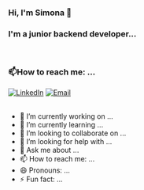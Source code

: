 ### Hi, I'm Simona 👋

<!--
**SimonaVoinea/SimonaVoinea** is a ✨ _special_ ✨ repository because its `README.md` (this file) appears on your GitHub profile.

Here are some ideas to get you started:
-->
<h3>I'm a junior backend developer...</h3> 
<br>
<h3>📫How to reach me: ...</h3>
<a href="https://www.linkedin.com/in/simona-voinea/"><img alt="LinkedIn" src="https://img.shields.io/badge/simona-voinea?style=flat-square&logo=linkedin"></a>
<a href="mailto:voinea.simona96@gmail.com"><img alt="Email" src="https://img.shields.io/badge/voinea.simona96@gmail.com-B23121?style=flat-square&logo=gmail"></a>
<br><br>

- 🔭 I’m currently working on ...
- 🌱 I’m currently learning ...
- 👯 I’m looking to collaborate on ...
- 🤔 I’m looking for help with ...
- 💬 Ask me about ...
- 📫 How to reach me: ...
- 😄 Pronouns: ...
- ⚡ Fun fact: ...

